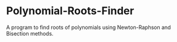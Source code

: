 # Polynomial-Roots-Finder
A program to find roots of polynomials using Newton-Raphson and Bisection methods.
